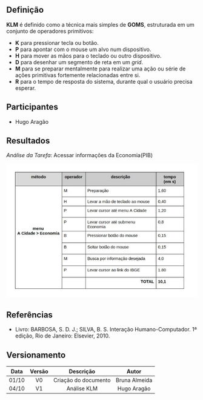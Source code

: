 ## Definição
<p align=”Justify”> 

**KLM** é definido como a técnica mais simples de **GOMS**, 
estruturada em um conjunto de operadores primitivos:

* **K** para pressionar tecla ou botão.
* **P** para apontar com o mouse um alvo num dispositivo.
* **H** para mover as mãos para o teclado ou outro dispositivo.
* **D** para desenhar um segmento de reta em um _grid_.
* **M** para se preparar mentalmente para realizar uma ação ou série de ações primitivas fortemente relacionadas entre si.
* **R** para o tempo de resposta do sistema, durante qual o usuário precisa esperar.
</p>

## Participantes
* Hugo Aragão

## Resultados
<p align=”Left”>

_Análise da Tarefa_: Acessar informações da Economia(PIB)
</p>

![klm](../imagens/klm.jpg)



## Referências
* Livro: BARBOSA, S. D. J.; SILVA, B. S. Interação Humano-Computador. 1ª edição, Rio de Janeiro: Elsevier, 2010.

## Versionamento

| Data | Versão |           Descrição             |    Autor    |
|:----:|:------:|:-------------------------------:|:-----------:|
|01/10 |V0      |     Criação do documento        |Bruna Almeida|
|04/10 |V1      |     Análise KLM                 |Hugo Aragão  |
